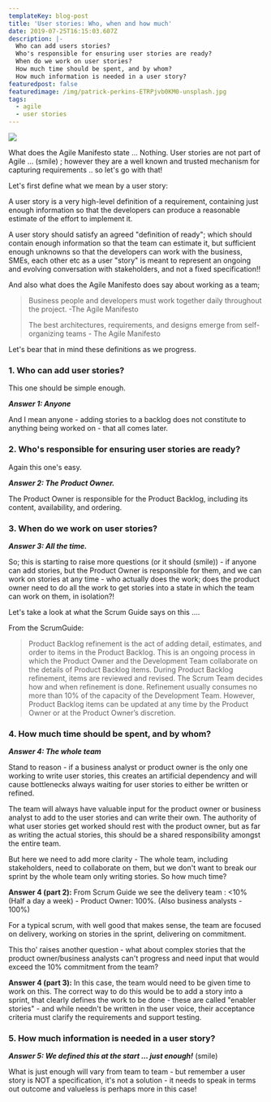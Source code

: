 ```yaml
---
templateKey: blog-post
title: 'User stories: Who, when and how much'
date: 2019-07-25T16:15:03.607Z
description: |-
  Who can add users stories?
  Who's responsible for ensuring user stories are ready?
  When do we work on user stories?
  How much time should be spent, and by whom?
  How much information is needed in a user story?
featuredpost: false
featuredimage: /img/patrick-perkins-ETRPjvb0KM0-unsplash.jpg
tags:
  - agile
  - user stories
---
```

![](/img/patrick-perkins-ETRPjvb0KM0-unsplash.jpg)

What does the Agile Manifesto state ... Nothing.  User stories are not part of Agile ...  (smile) ; however they are a well known and trusted mechanism for capturing requirements .. so let's go with that!

Let's first define what we mean by a user story:

A user story is a very high-level definition of a requirement, containing just enough information so that the developers can produce a reasonable estimate of the effort to implement it.

A user story should satisfy an agreed "definition of ready"; which should contain enough information so that the team can estimate it, but sufficient enough unknowns so that the developers can work with the business, SMEs, each other etc as a user "story" is meant to represent an ongoing and evolving conversation with stakeholders, and not a fixed specification!!

And also what does the Agile Manifesto does say about working as a team;

> Business people and developers must work together daily throughout the project. -The Agile Manifesto
>
> The best architectures, requirements, and designs emerge from self-organizing teams - The Agile Manifesto

Let's bear that in mind these definitions as we progress.

### 1. Who can add user stories?

This one should be simple enough.

***Answer 1: Anyone***

And I mean anyone - adding stories to a backlog does not constitute to anything being worked on - that all comes later.

### 2. Who's responsible for ensuring user stories are ready?

Again this one's easy.

***Answer 2: The Product Owner.***

The Product Owner is responsible for the Product Backlog, including its content, availability, and ordering.

### 3. When do we work on user stories?

***Answer 3: All the time.***

So; this is starting to raise more questions (or it should (smile)) - if anyone can add stories, but the Product Owner is responsible for them, and we can work on stories at any time - who actually does the work; does the product owner need to do all the work to get stories into a state in which the team can work on them, in isolation?!

Let's take a look at what the Scrum Guide says on this ....

From the ScrumGuide: 

> Product Backlog refinement is the act of adding detail, estimates, and order to items in the Product Backlog. This is an ongoing process in which the Product Owner and the Development Team collaborate on the details of Product Backlog items.  During Product Backlog refinement, items are reviewed and revised. The Scrum Team decides how and when refinement is done. Refinement usually consumes no more than 10% of the capacity of the Development Team. 
> However, Product Backlog items can be updated at any time by the Product Owner or at the Product Owner’s discretion.

### 4. How much time should be spent, and by whom?

***Answer 4: The whole team***

Stand to reason - if a business analyst or product owner is the only one working to write user stories, this creates an artificial dependency and will cause bottlenecks always waiting for user stories to either be written or refined.

The team will always have valuable input for the product owner or business analyst to add to the user stories and can write their own. The authority of what user stories get worked should rest with the product owner, but as far as writing the actual stories, this should be a shared responsibility amongst the entire team.

But here we need to add more clarity - The whole team, including stakeholders, need to collaborate on them, but we don't want to break our sprint by the whole team only writing stories. So how much time?

**Answer 4 (part 2):** From Scrum Guide  we see the delivery team : <10% (Half a day a week)  - Product Owner: 100%. (Also business analysts - 100%)

For a typical scrum, with well good that makes sense, the team are focused on delivery, working on stories in the sprint, delivering on commitment.

This tho' raises another question - what about complex stories that the product owner/business analysts can't progress and need input that would exceed the 10% commitment from the team?

**Answer 4 (part 3):** In this case, the team would need to be given time to work on this.  The correct way to do this would be to add a story into a sprint, that clearly defines the work to be done - these are called "enabler stories" - and while needn't be written in the user voice, their acceptance criteria must clarify the requirements and support testing.

### 5. How much information is needed in a user story?

***Answer 5:  We defined this at the start ... just enough!*** (smile)

What is just enough will vary from team to team - but remember a user story is NOT a specification, it's not a solution - it needs to speak in terms out outcome and valueless is perhaps more in this case!
